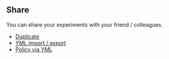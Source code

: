 ## Share

You can share your experiments with your friend / colleagues.

* [Duplicate](duplicate-experiment/README.md)
* [YML import / export](yml-import-export/README.md)
* [Policy via YML](../resilience-policies/ymlDownloadViaUI.md)
